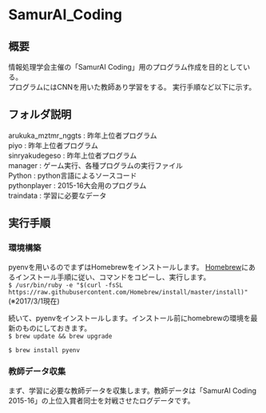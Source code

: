 # SamurAI_Coding

## 概要
情報処理学会主催の「SamurAI Coding」用のプログラム作成を目的としている。  
プログラムにはCNNを用いた教師あり学習をする。
実行手順など以下に示す。

## フォルダ説明
arukuka_mztmr_nggts : 昨年上位者プログラム  
piyo : 昨年上位者プログラム  
sinryakudegeso : 昨年上位者プログラム  
manager : ゲーム実行、各種プログラムの実行ファイル  
Python : python言語によるソースコード  
pythonplayer : 2015-16大会用のプログラム  
traindata : 学習に必要なデータ  

## 実行手順
### 環境構築
pyenvを用いるのでまずはHomebrewをインストールします。
[Homebrew](https://brew.sh/index_ja.html)にあるインストール手順に従い、コマンドをコピーし、実行します。  
`$ /usr/bin/ruby -e "$(curl -fsSL https://raw.githubusercontent.com/Homebrew/install/master/install)"` (※2017/3/1現在)  

続いて、pyenvをインストールします。インストール前にhomebrewの環境を最新のものにしておきます。  
`$ brew update && brew upgrade`  

`$ brew install pyenv`

### 教師データ収集
まず、学習に必要な教師データを収集します。教師データは「SamurAI Coding 2015-16」の上位入賞者同士を対戦させたログデータです。  
